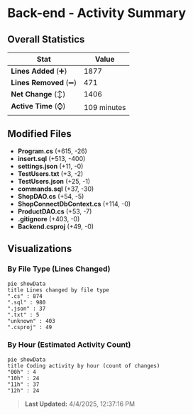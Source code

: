 # Back-end - Activity Summary 

## Overall Statistics

| Stat                   | Value                                                             |
| ---------------------- | ----------------------------------------------------------------- |
| **Lines Added** (➕)   | 1877                                          |
| **Lines Removed** (➖) | 471                                        |
| **Net Change** (↕)    | 1406                |
| **Active Time** (⌚)   | 109 minutes |


## Modified Files
- **Program.cs** (+615, -26)
- **insert.sql** (+513, -400)
- **settings.json** (+11, -0)
- **TestUsers.txt** (+3, -2)
- **TestUsers.json** (+25, -1)
- **commands.sql** (+37, -30)
- **ShopDAO.cs** (+54, -5)
- **ShopConnectDbContext.cs** (+114, -0)
- **ProductDAO.cs** (+53, -7)
- **.gitignore** (+403, -0)
- **Backend.csproj** (+49, -0)

## Visualizations

### By File Type (Lines Changed)

```mermaid
pie showData
title Lines changed by file type
".cs" : 874
".sql" : 980
".json" : 37
".txt" : 5
"unknown" : 403
".csproj" : 49
```

### By Hour (Estimated Activity Count)

```mermaid
pie showData
title Coding activity by hour (count of changes)
"00h" : 4
"10h" : 24
"11h" : 37
"12h" : 24
```


> **Last Updated:** 4/4/2025, 12:37:16 PM